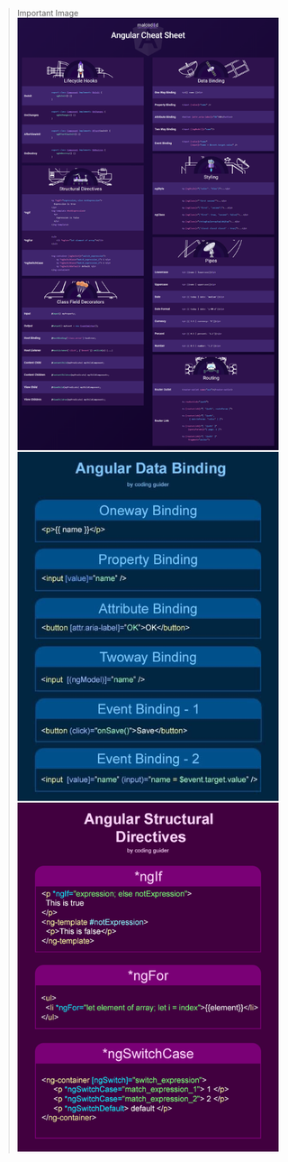 > Important Image 
![Angualr CheatShit](https://github.com/mizanurrhman/angularHelps/blob/main/Images/ngCheatShit.png "OutPut")
![Angualr DataBinding](https://github.com/mizanurrhman/angularHelps/blob/main/Images/ngDataBinding.jpg "Data Binding") 
![Angualr Structural Directive](https://github.com/mizanurrhman/angularHelps/blob/main/Images/ngStructuralDirective.png "Structural Directive")

